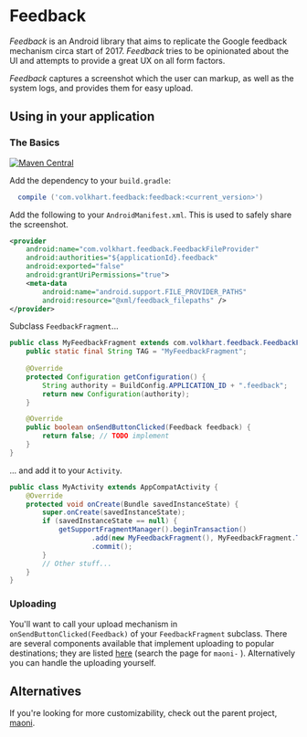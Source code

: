 # Feedback
_Feedback_ is an Android library that aims to replicate the Google feedback mechanism circa start of 2017.
_Feedback_ tries to be opinionated about the UI and attempts to provide a great UX on all form factors.

_Feedback_ captures a screenshot which the user can markup, as well as the system logs, and provides
them for easy upload.

## Using in your application
### The Basics
[![Maven Central](https://img.shields.io/maven-central/v/com.volkhart.feedback/feedback.svg)](http://search.maven.org/#search%7Cga%7C1%7Cg%3A%22com.volkhart.feedback%22%20AND%20a%3A%22feedback%22)

Add the dependency to your `build.gradle`:

```groovy
  compile ('com.volkhart.feedback:feedback:<current_version>')
```

Add the following to your `AndroidManifest.xml`. This is used to safely share the screenshot.
```xml
<provider
    android:name="com.volkhart.feedback.FeedbackFileProvider"
    android:authorities="${applicationId}.feedback"
    android:exported="false"
    android:grantUriPermissions="true">
    <meta-data
        android:name="android.support.FILE_PROVIDER_PATHS"
        android:resource="@xml/feedback_filepaths" />
</provider>
```

Subclass `FeedbackFragment`...
```java
public class MyFeedbackFragment extends com.volkhart.feedback.FeedbackFragment {
    public static final String TAG = "MyFeedbackFragment";
    
    @Override
    protected Configuration getConfiguration() {
        String authority = BuildConfig.APPLICATION_ID + ".feedback";
        return new Configuration(authority);
    }

    @Override
    public boolean onSendButtonClicked(Feedback feedback) {
        return false; // TODO implement
    }
}
```

... and add it to your `Activity`.
```java
public class MyActivity extends AppCompatActivity {
    @Override
    protected void onCreate(Bundle savedInstanceState) {
        super.onCreate(savedInstanceState);
        if (savedInstanceState == null) {
            getSupportFragmentManager().beginTransaction()
                    .add(new MyFeedbackFragment(), MyFeedbackFragment.TAG)
                    .commit();
        }
        // Other stuff...
    }
}
```

### Uploading
You'll want to call your upload mechanism in `onSendButtonClicked(Feedback)` of your `FeedbackFragment`
subclass. There are several components available that implement uploading to popular destinations; they
are listed [here](http://maoni.rm3l.org/) (search the page for `maoni-` ). Alternatively you can handle
the uploading yourself.

## Alternatives
If you're looking for more customizability, check out the parent project, [maoni](http://maoni.rm3l.org/).
